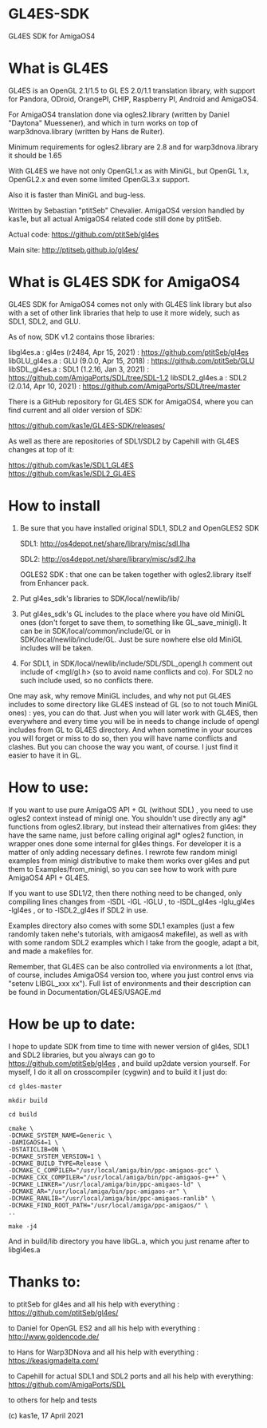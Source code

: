# GL4ES-SDK
GL4ES SDK for AmigaOS4

# What is GL4ES 

GL4ES is an OpenGL 2.1/1.5 to GL ES 2.0/1.1 translation library, with support for Pandora, ODroid, OrangePI, CHIP, Raspberry PI, Android and AmigaOS4.

For AmigaOS4 translation done via ogles2.library (written by Daniel "Daytona" Muessener), and which in turn works on top of warp3dnova.library (written by Hans de Ruiter).

Minimum requirements for ogles2.library are 2.8 and for warp3dnova.library it should be 1.65

With GL4ES we have not only OpenGL1.x as with MiniGL, but OpenGL 1.x, OpenGL2.x and even some limited OpenGL3.x support.

Also it is faster than MiniGL and bug-less.

Written by Sebastian "ptitSeb" Chevalier. AmigaOS4 version handled by kas1e, but all actual AmigaOS4 related code still done by ptitSeb.

Actual code: https://github.com/ptitSeb/gl4es

Main site: http://ptitseb.github.io/gl4es/



# What is GL4ES SDK for AmigaOS4

GL4ES SDK for AmigaOS4 comes not only with GL4ES link library but also with a set of other link libraries that help to use it more widely, such as SDL1, SDL2, and GLU.

As of now, SDK v1.2 contains those libraries:

libgl4es.a      : gl4es (r2484, Apr 15, 2021) : https://github.com/ptitSeb/gl4es 
libGLU_gl4es.a  : GLU  (9.0.0,  Apr 15, 2018) : https://github.com/ptitSeb/GLU
libSDL_gl4es.a  : SDL1  (1.2.16, Jan 3, 2021) : https://github.com/AmigaPorts/SDL/tree/SDL-1.2
libSDL2_gl4es.a : SDL2 (2.0.14, Apr 10, 2021) : https://github.com/AmigaPorts/SDL/tree/master

There is a GitHub repository for GL4ES SDK for AmigaOS4, where you can find current and all older version of SDK: 

https://github.com/kas1e/GL4ES-SDK/releases/

As well as there are repositories of SDL1/SDL2 by Capehill with GL4ES changes at top of it:

https://github.com/kas1e/SDL1_GL4ES
https://github.com/kas1e/SDL2_GL4ES 


# How to install

1. Be sure that you have installed original SDL1, SDL2 and OpenGLES2 SDK

	SDL1: http://os4depot.net/share/library/misc/sdl.lha
	
	SDL2: http://os4depot.net/share/library/misc/sdl2.lha
	
	OGLES2 SDK : that one can be taken together with ogles2.library itself from Enhancer pack.

2. Put gl4es_sdk's libraries to SDK/local/newlib/lib/

3. Put gl4es_sdk's GL includes to the place where you have old MiniGL ones (don't forget to save them, to something like GL_save_minigl). It can be in SDK/local/common/include/GL or in SDK/local/newlib/include/GL. Just be sure nowhere else old MiniGL includes will be taken.
   
4. For SDL1, in SDK/local/newlib/include/SDL/SDL_opengl.h comment out include of <mgl/gl.h> (so to avoid name conflicts and co).
   For SDL2 no such include used, so no conflicts there.

One may ask, why remove MiniGL includes, and why not put GL4ES includes to some directory like GL4ES instead of GL (so to not touch MiniGL ones) : yes, you can do that. Just when you will later work with GL4ES, then everywhere and every time you will be in needs to change include of opengl includes from GL to GL4ES directory. And when sometime in your sources you will forget or miss to do so, then you will have name conflicts and clashes. But you can choose the way you want, of course. I just find it easier to have it in GL.



# How to use:

If you want to use pure AmigaOS API + GL (without SDL) , you need to use ogles2 context instead of minigl one. You shouldn't use directly any agl* functions from ogles2.library, but instead their alternatives from gl4es: they have the same name, just before calling original agl* ogles2 function, in wrapper ones done some internal for gl4es things. For developer it is a matter of only adding necessary defines. I rewrote few random minigl examples from minigl distributive to make them works over gl4es and put them to Examples/from_minigl, so you can see how to work with pure AmigaOS4 API + GL4ES.

If you want to use SDL1/2, then there nothing need to be changed, only compiling lines changes from -lSDL -lGL -lGLU , to -lSDL_gl4es -lglu_gl4es -lgl4es , or to -lSDL2_gl4es if SDL2 in use.

Examples directory also comes with some SDL1 examples (just a few randomly taken nehe's tutorials, with amigaos4 makefile), as well as with with some random SDL2 examples which I take from the google, adapt a bit, and made a makefiles for.

Remember, that GL4ES can be also controlled via environments a lot (that, of course, includes AmigaOS4 version too, where you just control envs via "setenv LIBGL_xxx xx"). Full list of environments and their description can be found in Documentation/GL4ES/USAGE.md 



# How be up to date:

I hope to update SDK from time to time with newer version of gl4es, SDL1 and SDL2 libraries, but you always can go to https://github.com/ptitSeb/gl4es , and build up2date version yourself. For myself, I do it all on crosscompiler (cygwin) and to build it I just do:

```
cd gl4es-master

mkdir build

cd build

cmake \
-DCMAKE_SYSTEM_NAME=Generic \
-DAMIGAOS4=1 \
-DSTATICLIB=ON \
-DCMAKE_SYSTEM_VERSION=1 \
-DCMAKE_BUILD_TYPE=Release \
-DCMAKE_C_COMPILER="/usr/local/amiga/bin/ppc-amigaos-gcc" \
-DCMAKE_CXX_COMPILER="/usr/local/amiga/bin/ppc-amigaos-g++" \
-DCMAKE_LINKER="/usr/local/amiga/bin/ppc-amigaos-ld" \
-DCMAKE_AR="/usr/local/amiga/bin/ppc-amigaos-ar" \
-DCMAKE_RANLIB="/usr/local/amiga/bin/ppc-amigaos-ranlib" \
-DCMAKE_FIND_ROOT_PATH="/usr/local/amiga/ppc-amigaos/" \
..

make -j4
```

And in build/lib directory you have libGL.a, which you just rename after to libgl4es.a



# Thanks to:

to ptitSeb for gl4es and all his help with everything : https://github.com/ptitSeb/gl4es/

to Daniel for OpenGL ES2 and all his help with everything : http://www.goldencode.de/

to Hans for Warp3DNova and all his help with everything : https://keasigmadelta.com/

to Capehill for actual SDL1 and SDL2 ports and all his help with everything: https://github.com/AmigaPorts/SDL

to others for help and tests 

(c) kas1e, 17 April 2021
 
